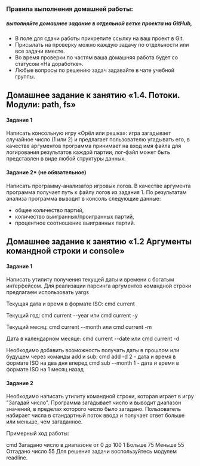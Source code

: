 ### Правила выполнения домашней работы:

##### выполняйте домашнее задание в отдельной ветке проекта на GitHub,
- В поле для сдачи работы прикрепите ссылку на ваш проект в Git.
- Присылать на проверку можно каждую задачу по отдельности или все задачи вместе.
- Во время проверки по частям ваша домашняя работа будет со статусом «На доработке».
- Любые вопросы по решению задач задавайте в чате учебной группы.

## Домашнее задание к занятию «1.4. Потоки. Модули: path, fs»

#### Задание 1
Написать консольную игру «Орёл или решка»:
игра загадывает случайное число (1 или 2) и предлагает пользователю угадывать его,
в качестве аргументов программа принимает на вход имя файла для логирования результатов каждой партии,
лог-файл может быть представлен в виде любой структуры данных.

#### Задание 2* (не обязательное)
Написать программу-анализатор игровых логов. В качестве аргумента программа получает путь к файлу логов из задания 1.
По результатам анализа программа выводит в консоль следующие данные:
- общее количество партий,
- количество выигранных/проигранных партий,
- процентное соотношение выигранных партий.

## Домашнее задание к занятию «1.2 Аргументы командной строки и console»

#### Задание 1
Написать утилиту получения текущей даты и времени с богатым интерфейсом. Для реализации парсинга аргументов командной строки предлагаем использовать yargs

Текущая дата и время в формате ISO:
cmd current

Текущий год:
cmd current --year или cmd current -y

Текущий месяц:
cmd current --month или cmd current -m

Дата в календарном месяце:
cmd current --date или cmd current -d

Необходимо добавить возможность получать даты в прошлом или будущем через команды add и sub:
cmd add -d 2 - дата и время в формате ISO на два дня вперед cmd sub --month 1 - дата и время в формате ISO на 1 месяц назад

#### Задание 2
Необходимо написать утилиту командной строки, которая играет в игру "Загадай число". Программа загадывает число и выводит диапазон значений, в пределах которого число было загадано. Пользователь набирает числа в стандартный поток ввода и получает ответ больше или меньше, чем загаданное.

Примерный ход работы:

cmd
Загадано число в диапазоне от 0 до 100
1
Больше
75
Меньше
55
Отгадано число 55
Для решения задачи воспользуйтесь модулем readline.